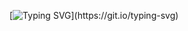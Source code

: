 [![Typing SVG](https://readme-typing-svg.demolab.com/?lines=HELLO+THERE,;THIS+IS+RODYNA!)](https://git.io/typing-svg)
